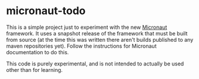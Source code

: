 # micronaut-todo

This is a simple project just to experiment with the new [Micronaut](http://micronaut.io/) framework.
It uses a snapshot release of the framework that must be built from source (at the time this was 
written there aren't builds published to any maven repositories yet). Follow the instructions for Micronaut 
documentation to do this. 

This code is purely experimental, and is not intended to actually be used other than for learning.
